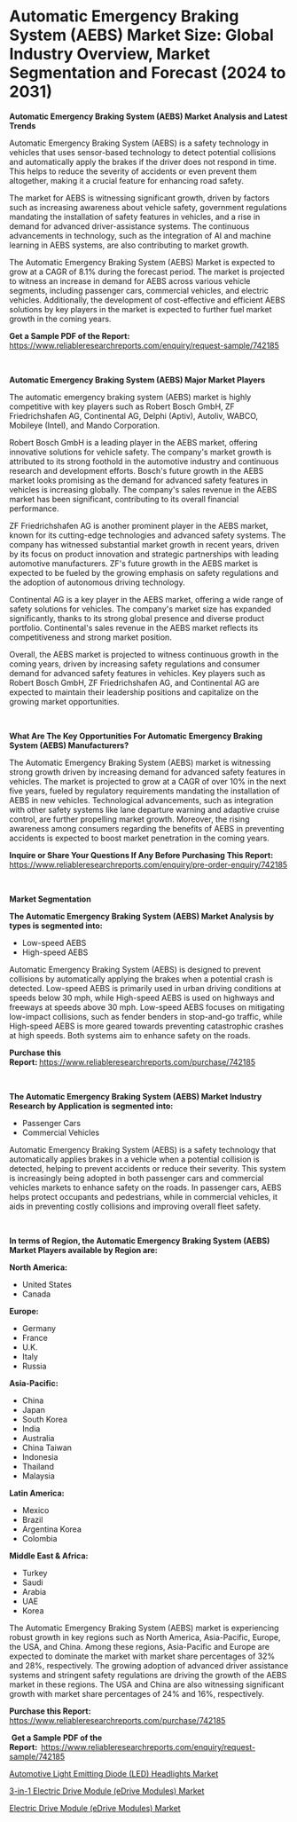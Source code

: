 <p><h1>Automatic Emergency Braking System (AEBS) Market Size: Global Industry Overview, Market Segmentation and Forecast (2024 to 2031)</h1></p><p><strong>Automatic Emergency Braking System (AEBS) Market Analysis and Latest Trends</strong></p>
<p><p>Automatic Emergency Braking System (AEBS) is a safety technology in vehicles that uses sensor-based technology to detect potential collisions and automatically apply the brakes if the driver does not respond in time. This helps to reduce the severity of accidents or even prevent them altogether, making it a crucial feature for enhancing road safety.</p><p>The market for AEBS is witnessing significant growth, driven by factors such as increasing awareness about vehicle safety, government regulations mandating the installation of safety features in vehicles, and a rise in demand for advanced driver-assistance systems. The continuous advancements in technology, such as the integration of AI and machine learning in AEBS systems, are also contributing to market growth.</p><p>The Automatic Emergency Braking System (AEBS) Market is expected to grow at a CAGR of 8.1% during the forecast period. The market is projected to witness an increase in demand for AEBS across various vehicle segments, including passenger cars, commercial vehicles, and electric vehicles. Additionally, the development of cost-effective and efficient AEBS solutions by key players in the market is expected to further fuel market growth in the coming years.</p></p>
<p><strong>Get a Sample PDF of the Report:&nbsp;</strong> <a href="https://www.reliableresearchreports.com/enquiry/request-sample/742185">https://www.reliableresearchreports.com/enquiry/request-sample/742185</a></p>
<p>&nbsp;</p>
<p><strong>Automatic Emergency Braking System (AEBS) Major Market Players</strong></p>
<p><p>The automatic emergency braking system (AEBS) market is highly competitive with key players such as Robert Bosch GmbH, ZF Friedrichshafen AG, Continental AG, Delphi (Aptiv), Autoliv, WABCO, Mobileye (Intel), and Mando Corporation. </p><p>Robert Bosch GmbH is a leading player in the AEBS market, offering innovative solutions for vehicle safety. The company's market growth is attributed to its strong foothold in the automotive industry and continuous research and development efforts. Bosch's future growth in the AEBS market looks promising as the demand for advanced safety features in vehicles is increasing globally. The company's sales revenue in the AEBS market has been significant, contributing to its overall financial performance.</p><p>ZF Friedrichshafen AG is another prominent player in the AEBS market, known for its cutting-edge technologies and advanced safety systems. The company has witnessed substantial market growth in recent years, driven by its focus on product innovation and strategic partnerships with leading automotive manufacturers. ZF's future growth in the AEBS market is expected to be fueled by the growing emphasis on safety regulations and the adoption of autonomous driving technology.</p><p>Continental AG is a key player in the AEBS market, offering a wide range of safety solutions for vehicles. The company's market size has expanded significantly, thanks to its strong global presence and diverse product portfolio. Continental's sales revenue in the AEBS market reflects its competitiveness and strong market position.</p><p>Overall, the AEBS market is projected to witness continuous growth in the coming years, driven by increasing safety regulations and consumer demand for advanced safety features in vehicles. Key players such as Robert Bosch GmbH, ZF Friedrichshafen AG, and Continental AG are expected to maintain their leadership positions and capitalize on the growing market opportunities.</p></p>
<p>&nbsp;</p>
<p><strong>What Are The Key Opportunities For Automatic Emergency Braking System (AEBS) Manufacturers?</strong></p>
<p><p>The Automatic Emergency Braking System (AEBS) market is witnessing strong growth driven by increasing demand for advanced safety features in vehicles. The market is projected to grow at a CAGR of over 10% in the next five years, fueled by regulatory requirements mandating the installation of AEBS in new vehicles. Technological advancements, such as integration with other safety systems like lane departure warning and adaptive cruise control, are further propelling market growth. Moreover, the rising awareness among consumers regarding the benefits of AEBS in preventing accidents is expected to boost market penetration in the coming years.</p></p>
<p><strong>Inquire or Share Your Questions If Any Before Purchasing This Report:</strong> <a href="https://www.reliableresearchreports.com/enquiry/pre-order-enquiry/742185">https://www.reliableresearchreports.com/enquiry/pre-order-enquiry/742185</a></p>
<p>&nbsp;</p>
<p><strong>Market Segmentation</strong></p>
<p><strong>The Automatic Emergency Braking System (AEBS) Market Analysis by types is segmented into:</strong></p>
<p><ul><li>Low-speed AEBS</li><li>High-speed AEBS</li></ul></p>
<p><p>Automatic Emergency Braking System (AEBS) is designed to prevent collisions by automatically applying the brakes when a potential crash is detected. Low-speed AEBS is primarily used in urban driving conditions at speeds below 30 mph, while High-speed AEBS is used on highways and freeways at speeds above 30 mph. Low-speed AEBS focuses on mitigating low-impact collisions, such as fender benders in stop-and-go traffic, while High-speed AEBS is more geared towards preventing catastrophic crashes at high speeds. Both systems aim to enhance safety on the roads.</p></p>
<p><strong>Purchase this Report:&nbsp;</strong><a href="https://www.reliableresearchreports.com/purchase/742185">https://www.reliableresearchreports.com/purchase/742185</a></p>
<p>&nbsp;</p>
<p><strong>The Automatic Emergency Braking System (AEBS) Market Industry Research by Application is segmented into:</strong></p>
<p><ul><li>Passenger Cars</li><li>Commercial Vehicles</li></ul></p>
<p><p>Automatic Emergency Braking System (AEBS) is a safety technology that automatically applies brakes in a vehicle when a potential collision is detected, helping to prevent accidents or reduce their severity. This system is increasingly being adopted in both passenger cars and commercial vehicles markets to enhance safety on the roads. In passenger cars, AEBS helps protect occupants and pedestrians, while in commercial vehicles, it aids in preventing costly collisions and improving overall fleet safety.</p></p>
<p>&nbsp;</p>
<p><strong>In terms of Region, the Automatic Emergency Braking System (AEBS) Market Players available by Region are:</strong></p>
<p>
    <p> <strong> North America: </strong>
        <ul>
            <li>United States</li>
            <li>Canada</li>
        </ul>
        </p> 
    <p> <strong> Europe: </strong>
        <ul>
            <li>Germany</li>
            <li>France</li>
            <li>U.K.</li>
            <li>Italy</li>
            <li>Russia</li>
        </ul>
        </p> 
    <p> <strong> Asia-Pacific: </strong>
        <ul>
            <li>China</li>
            <li>Japan</li>
            <li>South Korea</li>
            <li>India</li>
            <li>Australia</li>
            <li>China Taiwan</li>
            <li>Indonesia</li>
            <li>Thailand</li>
            <li>Malaysia</li>
        </ul>
        </p> 
    <p> <strong> Latin America: </strong>
        <ul>
            <li>Mexico</li>
            <li>Brazil</li>
            <li>Argentina Korea</li>
            <li>Colombia</li>
        </ul>
        </p> 
    <p> <strong> Middle East & Africa: </strong>
        <ul>
            <li>Turkey</li>
            <li>Saudi</li>
            <li>Arabia</li>
            <li>UAE</li>
            <li>Korea</li>
        </ul>
    </p>
    </p>
<p><p>The Automatic Emergency Braking System (AEBS) market is experiencing robust growth in key regions such as North America, Asia-Pacific, Europe, the USA, and China. Among these regions, Asia-Pacific and Europe are expected to dominate the market with market share percentages of 32% and 28%, respectively. The growing adoption of advanced driver assistance systems and stringent safety regulations are driving the growth of the AEBS market in these regions. The USA and China are also witnessing significant growth with market share percentages of 24% and 16%, respectively.</p></p>
<p><strong>Purchase this Report: </strong><a href="https://www.reliableresearchreports.com/purchase/742185">https://www.reliableresearchreports.com/purchase/742185</a></p>
<p>&nbsp;<strong>Get a Sample PDF of the Report:&nbsp;&nbsp;</strong><a href="https://www.reliableresearchreports.com/enquiry/request-sample/742185">https://www.reliableresearchreports.com/enquiry/request-sample/742185</a></p>
<p><strong></strong></p>
<p><p><a href="https://github.com/timeliteaut/Market-Research-Report-List-1/blob/main/automotive-light-emitting-diode-led-headlights-market.md">Automotive Light Emitting Diode (LED) Headlights Market</a></p><p><a href="https://github.com/bobicer/Market-Research-Report-List-2/blob/main/3-in-1-electric-drive-module-edrive-modules-market.md">3-in-1 Electric Drive Module (eDrive Modules) Market</a></p><p><a href="https://github.com/globismark/Market-Research-Report-List-2/blob/main/electric-drive-module-edrive-modules-market.md">Electric Drive Module (eDrive Modules) Market</a></p></p>